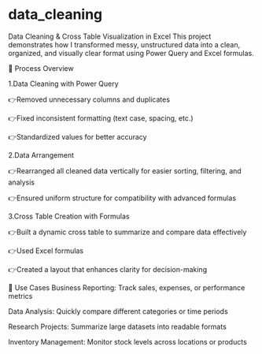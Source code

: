 # data_cleaning


Data Cleaning & Cross Table Visualization in Excel This project demonstrates how I transformed messy, unstructured data into a clean, organized, and visually clear format using Power Query and Excel formulas.

🔹 Process Overview

   1.Data Cleaning with Power Query

 👉Removed unnecessary columns and duplicates

 👉Fixed inconsistent formatting (text case, spacing, etc.)

 👉Standardized values for better accuracy

  2.Data Arrangement

 👉Rearranged all cleaned data vertically for easier sorting, filtering, and analysis

 👉Ensured uniform structure for compatibility with advanced formulas

  3.Cross Table Creation with Formulas

  👉Built a dynamic cross table to summarize and compare data effectively

  👉Used Excel formulas

  👉Created a layout that enhances clarity for decision-making

📌 Use Cases
   Business Reporting: Track sales, expenses, or performance metrics

   Data Analysis: Quickly compare different categories or time periods

   Research Projects: Summarize large datasets into readable formats

   Inventory Management: Monitor stock levels across locations or products
